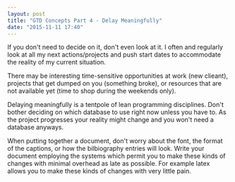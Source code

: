 ```yaml
---
layout: post
title: "GTD Concepts Part 4 - Delay Meaningfully"
date: "2015-11-11 17:40"
---
```


If you don't need to decide on it, don't even look at it. I often and regularly look at all my next actions/projects and push start dates to accommodate the reality of my current situation.

There may be interesting time-sensitive opportunities at work (new clieant), projects that get dumped on you (something broke), or resources that are not available yet (time to shop during the weekends only).

Delaying meaningfully is a tentpole of lean programming disciplines. Don't bother deciding on which database to use right now unless you have to. As the project progresses your reality might change and you won't need a database anyways.

When putting together a document, don't worry about the font, the format of the captions, or how the bilbiography entries will look. Write your document employing the systems which permit you to make these kinds of changes with minimal overhead as late as possible. For example latex allows you to make these kinds of changes with very little pain.
